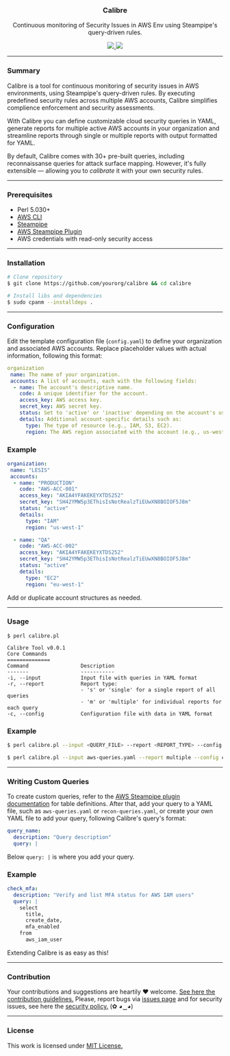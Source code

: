 <p align="center">
  <h3 align="center"><b>Calibre</b></h3>
  <p align="center">Continuous monitoring of Security Issues in AWS Env using Steampipe's query-driven rules.
</p>
  <p align="center">
    <a href="https://github.com/instriq/calibre/blob/master/LICENSE.md">
      <img src="https://img.shields.io/badge/license-MIT-blue.svg">
    </a>
     <a href="https://github.com/instriq/calibre/releases">
      <img src="https://img.shields.io/badge/version-0.0.1-blue.svg">
    </a>
  </p>
</p>

---

### Summary

Calibre is a tool for continuous monitoring of security issues in AWS environments, using Steampipe's query-driven rules. By executing predefined security rules across multiple AWS accounts, Calibre simplifies complience enforcement and security assessments.

With Calibre you can define customizable cloud security queries in YAML, generate reports for multiple active AWS accounts in your organization and streamline reports through single or multiple reports with output formatted for YAML. 

By default, Calibre comes with 30+ pre-built queries, including reconnaissanse queries for attack surface mapping. However, it's fully extensible — allowing you to _calibrate_ it with your own security rules.

---

### Prerequisites 

- Perl 5.030+
- [AWS CLI](https://hub.steampipe.io/plugins/turbot/aws)
- [Steampipe](https://steampipe.io/)
- [AWS Steampipe Plugin](https://hub.steampipe.io/plugins/turbot/aws)
- AWS credentials with read-only security access

---

### Installation

```bash
# Clone repository
$ git clone https://github.com/yourorg/calibre && cd calibre

# Install libs and dependencies 
$ sudo cpanm --installdeps .
```

---

### Configuration 

Edit the template configuration file (```config.yaml```) to define your organization and associated AWS accounts. Replace placeholder values with actual information, following this format:

```yaml
organization
 name: The name of your organization.
 accounts: A list of accounts, each with the following fields:
  - name: The account's descriptive name.
    code: A unique identifier for the account.
    access_key: AWS access key.
    secret_key: AWS secret key.
    status: Set to 'active' or 'inactive' depending on the account's usage status.
    details: Additional account-specific details such as:
      type: The type of resource (e.g., IAM, S3, EC2).
      region: The AWS region associated with the account (e.g., us-west-1).
```

### Example

```yaml
organization:
 name: "LESIS"
 accounts:
  - name: "PRODUCTION"
    code: "AWS-ACC-001"
    access_key: "AKIA4YFAKEKEYXTDS252"
    secret_key: "SH42YMW5p3EThisIsNotRealzTiEUwXN8BOIOF5J8m"
    status: "active"
    details: 
      type: "IAM"
      region: "us-west-1"

  - name: "QA"
    code: "AWS-ACC-002"
    access_key: "AKIA4YFAKEKEYXTDS252"
    secret_key: "SH42YMW5p3EThisIsNotRealzTiEUwXN8BOIOF5J8m"
    status: "active"
    details: 
      type: "EC2"
      region: "eu-west-1"

```

Add or duplicate account structures as needed.

---

### Usage

```
$ perl calibre.pl

Calibre Tool v0.0.1
Core Commands
==============
Command                 Description
-------                 -----------
-i, --input             Input file with queries in YAML format
-r, --report            Report type:
                        - 's' or 'single' for a single report of all queries
                        - 'm' or 'multiple' for individual reports for each query
-c, --config            Configuration file with data in YAML format

```

### Example

```bash
$ perl calibre.pl --input <QUERY_FILE> --report <REPORT_TYPE> --config <CONFIG_FILE>

$ perl calibre.pl --input aws-queries.yaml --report multiple --config config.yaml
```

---

### Writing Custom Queries

To create custom queries, refer to the [AWS Steampipe plugin documentation](https://hub.steampipe.io/plugins/turbot/aws/tables) for table definitions. After that, add your query to a YAML file, such as ```aws-queries.yaml``` or ```recon-queries.yaml```, or create your own YAML file to add your query, following Calibre's query's format:

```yaml
query_name:
  description: "Query description"
  query: |
```
Below ```query: |``` is where you add your query.

### Example

```yaml
check_mfa:
  description: "Verify and list MFA status for AWS IAM users"
  query: |
    select
      title,
      create_date,
      mfa_enabled
    from
      aws_iam_user
```

Extending Calibre is as easy as this!

---

### Contribution

Your contributions and suggestions are heartily ♥ welcome. [See here the contribution guidelines.](/.github/CONTRIBUTING.md) Please, report bugs via [issues page](https://github.com/instriq/sentra/issues) and for security issues, see here the [security policy.](/SECURITY.md) (✿ ◕‿◕)

---

### License

This work is licensed under [MIT License.](/LICENSE.md)
